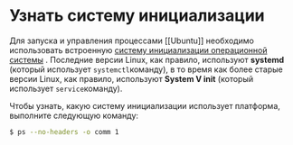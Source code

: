 # Узнать систему инициализации

Для запуска и управления процессами [[Ubuntu]] необходимо использовать встроенную [систему инициализации операционной системы](https://www.mongodb.com/docs/manual/reference/glossary/#std-term-init-system) . Последние версии Linux, как правило, используют **systemd** (который использует `systemctl`команду), в то время как более старые версии Linux, как правило, используют **System V init** (который использует `service`команду).

Чтобы узнать, какую систему инициализации использует платформа, выполните следующую команду:

```bash
$ ps --no-headers -o comm 1
```